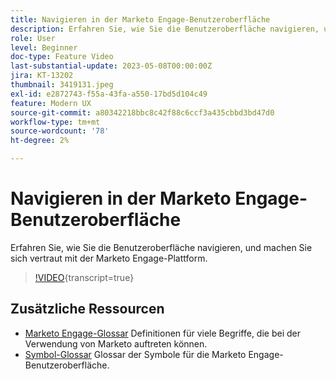 ```yaml
---
title: Navigieren in der Marketo Engage-Benutzeroberfläche
description: Erfahren Sie, wie Sie die Benutzeroberfläche navigieren, und machen Sie sich vertraut mit der Marketo Engage-Plattform.
role: User
level: Beginner
doc-type: Feature Video
last-substantial-update: 2023-05-08T00:00:00Z
jira: KT-13202
thumbnail: 3419131.jpeg
exl-id: e2872743-f55a-43fa-a550-17bd5d104c49
feature: Modern UX
source-git-commit: a80342218bbc8c42f88c6ccf3a435cbbd3bd47d0
workflow-type: tm+mt
source-wordcount: '78'
ht-degree: 2%

---
```


# Navigieren in der Marketo Engage-Benutzeroberfläche

Erfahren Sie, wie Sie die Benutzeroberfläche navigieren, und machen Sie sich vertraut mit der Marketo Engage-Plattform.

>[!VIDEO](https://video.tv.adobe.com/v/3419131/?learn=on){transcript=true}

## Zusätzliche Ressourcen

* [Marketo Engage-Glossar](https://experienceleague.adobe.com/docs/marketo/using/getting-started-with-marketo/marketo-glossary.html?lang=de)
Definitionen für viele Begriffe, die bei der Verwendung von Marketo auftreten können.
* [Symbol-Glossar](https://experienceleague.adobe.com/docs/marketo/using/product-docs/marketo-engage-modern-ux/icon-glossary.html?lang=de)
Glossar der Symbole für die Marketo Engage-Benutzeroberfläche.
